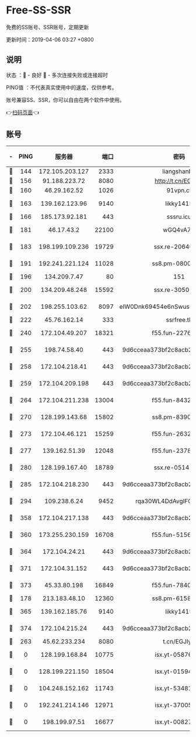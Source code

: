 # Free-SS-SSR

免费的SS账号、SSR账号，定期更新

更新时间：2019-04-06 03:27 +0800

## 说明

状态     ：🙂 - 良好 🙁 - 多次连接失败或连接超时

PING值   ：不代表真实使用中的速度，仅供参考。

账号兼容SS、SSR，你可以自由在两个软件中使用。

👉[扫码页面](https://liesauer.github.io/Free-SS-SSR/)👈

## 账号

|-|PING|服务器|端口|密码|加密方式|区域|
|:----:|:----:|:-----:|-----:|:----:|:----:|:----:|
|🙂|144|172.105.203.127|2333|liangshanbo|chacha20|JP|
|🙂|156|91.188.223.72|8080|http://t.cn/EGJIyrl|rc4-md5|RU|
|🙂|160|46.29.162.52|1026|91vpn.cf|rc4-md5|RU|
|🙂|163|139.162.123.96|9140|likky1415|aes-256-cfb|JP|
|🙂|166|185.173.92.181|443|sssru.icu|rc4-md5|RU|
|🙂|181|46.17.43.2|22100|wGQ4vA7D|aes-256-gcm|RU|
|🙂|183|198.199.109.236|19729|ssx.re-20646999|aes-256-cfb|US|
|🙂|191|192.241.221.124|11028|ss8.pm-08004110|aes-256-cfb|US|
|🙂|196|134.209.7.47|80|151|chacha20|US|
|🙂|200|134.209.48.248|15592|ssx.re-30501157|aes-256-cfb|US|
|🙂|202|198.255.103.62|8097|eIW0Dnk69454e6nSwuspv9DmS201tQ0D|aes-256-cfb|US|
|🙂|222|45.76.162.14|333|ssrfree.tk|rc4|SG|
|🙂|240|172.104.49.207|18321|f55.fun-22761918|aes-256-cfb|SG|
|🙂|255|198.74.58.40|443|9d6cceaa373bf2c8acb22e60b6a58be6|aes-256-cfb|US|
|🙂|258|172.104.218.41|443|9d6cceaa373bf2c8acb22e60b6a58be6|aes-256-cfb|US|
|🙂|259|172.104.209.198|443|9d6cceaa373bf2c8acb22e60b6a58be6|aes-256-cfb|US|
|🙂|264|172.104.211.238|13004|f55.fun-84327083|aes-256-cfb|US|
|🙂|270|128.199.143.68|15802|ss8.pm-83903752|aes-256-cfb|SG|
|🙂|273|172.104.46.121|15259|f55.fun-26327483|aes-256-cfb|SG|
|🙂|277|139.162.51.39|12048|f55.fun-23786440|aes-256-cfb|SG|
|🙂|280|128.199.167.40|18789|ssx.re-05141157|aes-256-cfb|SG|
|🙂|285|172.104.218.230|443|9d6cceaa373bf2c8acb22e60b6a58be6|aes-256-cfb|US|
|🙂|294|109.238.6.24|9452|rqa30WL4DdAvgIFG6Fs3znzTa|aes-256-cfb|FR|
|🙂|358|172.104.217.138|443|9d6cceaa373bf2c8acb22e60b6a58be6|aes-256-cfb|US|
|🙂|360|173.255.230.159|16708|f55.fun-51565775|aes-256-cfb|US|
|🙂|364|172.104.24.21|443|9d6cceaa373bf2c8acb22e60b6a58be6|aes-256-cfb|US|
|🙂|371|172.104.31.152|443|9d6cceaa373bf2c8acb22e60b6a58be6|aes-256-cfb|US|
|🙂|373|45.33.80.198|16849|f55.fun-78403202|aes-256-cfb|US|
|🙂|178|213.183.48.10|12360|ss8.pm-61585593|rc4-md5|RU|
|🙂|365|139.162.185.76|9140|likky1415|aes-256-cfb|DE|
|🙂|374|172.104.215.24|443|9d6cceaa373bf2c8acb22e60b6a58be6|aes-256-cfb|US|
|🙁|263|45.62.233.234|8080|t.cn/EGJIyrl|rc4-md5|CA|
|🙁|0|128.199.168.84|10775|isx.yt-05876249|aes-256-cfb|SG|
|🙁|0|128.199.221.150|18504|isx.yt-01594022|aes-256-cfb|SG|
|🙁|0|104.248.152.162|11743|isx.yt-53481002|aes-256-cfb|SG|
|🙁|0|192.241.214.146|12971|isx.yt-37005229|aes-256-cfb|US|
|🙁|0|198.199.97.51|16677|isx.yt-00827286|aes-256-cfb|US|
